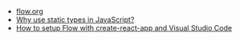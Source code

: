 - [flow.org](https://flow.org/)
- [Why use static types in JavaScript?](https://medium.freecodecamp.org/why-use-static-types-in-javascript-part-1-8382da1e0adb)
- [How to setup Flow with create-react-app and Visual Studio Code](https://stephenmann.io/post/how-to-setup-flow-with-create-react-app-and-visual-studio-code/)
